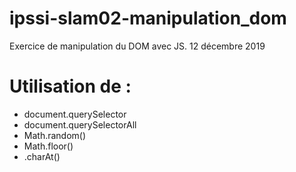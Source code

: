 # ipssi-slam02-manipulation_dom

Exercice de manipulation du DOM avec JS. 12 décembre 2019

# Utilisation de :

* document.querySelector
* document.querySelectorAll
* Math.random()
* Math.floor()
* .charAt()


[Cours JS]: https://cours.36px.fr
[36 Pixels]: https://www.36pixels.fr
